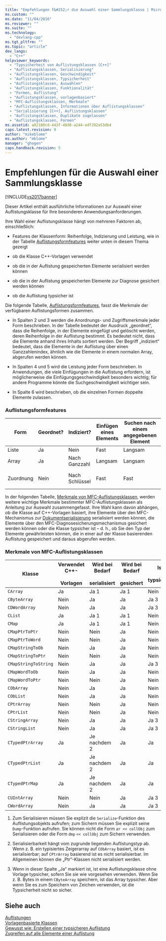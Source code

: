 ```yaml
---
title: "Empfehlungen f&#252;r die Auswahl einer Sammlungsklasse | Microsoft Docs"
ms.custom: ""
ms.date: "11/04/2016"
ms.reviewer: ""
ms.suite: ""
ms.technology: 
  - "devlang-cpp"
ms.tgt_pltfrm: ""
ms.topic: "article"
dev_langs: 
  - "C++"
helpviewer_keywords: 
  - "Typsicherheit von Auflistungsklassen [C++]"
  - "Auflistungsklassen, Serialisierung"
  - "Auflistungsklassen, Geschwindigkeit"
  - "Auflistungsklassen, Typsicherheit"
  - "Auflistungsklassen, Auswählen"
  - "Auflistungsklassen, Funktionalität"
  - "Formen, Auflistung"
  - "Auflistungsklassen, vorlagenbasiert"
  - "MFC-Auflistungsklassen, Merkmale"
  - "Auflistungsklassen, Informationen über Auflistungsklassen"
  - "Serialisierung [C++], Auflistungsklassen"
  - "Auflistungsklassen, Duplikate zugelassen"
  - "Auflistungsklassen, Formen"
ms.assetid: a82188cd-443f-40d8-a244-edf292a53db4
caps.latest.revision: 9
author: "mikeblome"
ms.author: "mblome"
manager: "ghogen"
caps.handback.revision: 5
---
```

# Empfehlungen f&#252;r die Auswahl einer Sammlungsklasse
[!INCLUDE[vs2017banner](../assembler/inline/includes/vs2017banner.md)]

Dieser Artikel enthält ausführliche Informationen zur Auswahl einer Auflistungsklasse für Ihre besonderen Anwendungsanforderungen.  
  
 Ihre Wahl einer Auflistungsklasse hängt von mehreren Faktoren ab, einschließlich:  
  
-   Features der Klassenform: Reihenfolge, Indizierung und Leistung, wie in der Tabelle [Auflistungsformfeatures](#_core_collection_shape_features) weiter unten in diesem Thema gezeigt  
  
-   ob die Klasse C\+\+\-Vorlagen verwendet  
  
-   ob die in der Auflistung gespeicherten Elemente serialisiert werden können  
  
-   ob die in der Auflistung gespeicherten Elemente zur Diagnose gesichert werden können  
  
-   ob die Auflistung typsicher ist  
  
 Die folgende Tabelle, [Auflistungsformfeatures](#_core_collection_shape_features), fasst die Merkmale der verfügbaren Auflistungsformen zusammen.  
  
-   In Spalten 2 und 3 werden die Anordnungs\- und Zugriffsmerkmale jeder Form beschrieben. In der Tabelle bedeutet der Ausdruck „geordnet“, dass die Reihenfolge, in der Elemente eingefügt und gelöscht werden, deren Reihenfolge in der Auflistung bestimmt. Es bedeutet nicht, dass die Elemente anhand ihres Inhalts sortiert werden. Der Begriff „indiziert“ bedeutet, dass die Elemente in der Auflistung über einen Ganzzahlenindex, ähnlich wie die Elemente in einem normalen Array, abgerufen werden können.  
  
-   In Spalten 4 und 5 wird die Leistung jeder Form beschrieben. In Anwendungen, die viele Einfügungen in die Auflistung erfordern, ist möglicherweise die Einfügungsgeschwindigkeit besonders wichtig; für andere Programme könnte die Suchgeschwindigkeit wichtiger sein.  
  
-   In Spalte 6 wird beschrieben, ob die einzelnen Formen doppelte Elemente zulassen.  
  
### Auflistungsformfeatures  
  
|Form|Geordnet?|Indiziert?|Einfügen eines Elements|Suchen nach einem angegebenen Element|Doppelte Elemente?|  
|----------|---------------|----------------|-----------------------------|-------------------------------------------|------------------------|  
|Liste|Ja|Nein|Fast|Langsam|Ja|  
|Array|Ja|Nach Ganzzahl|Langsam|Langsam|Ja|  
|Zuordnung|Nein|Nach Schlüssel|Fast|Fast|Nein \(Schlüssel\) Ja \(Werte\)|  
  
 In der folgenden Tabelle, [Merkmale von MFC\-Auflistungsklassen](#_core_characteristics_of_mfc_collection_classes), werden weitere wichtige Merkmale bestimmter MFC\-Auflistungsklassen als Anleitung zur Auswahl zusammengefasst. Ihre Wahl kann davon abhängen, ob die Klasse auf C\+\+\-Vorlagen basiert, ihre Elemente über den MFC\-Mechanismus zur [Dokumentserialisierung](../mfc/serialization-in-mfc.md) serialisiert werden können, die Elemente über den MFC\-Diagnosesicherungsmechanismus gesichert werden können oder die Klasse typsicher ist – d. h., ob Sie den Typ der Elemente gewährleisten können, die in einer auf der Klasse basierenden Auflistung gespeichert und daraus abgerufen werden.  
  
### Merkmale von MFC\-Auflistungsklassen  
  
|Klasse|Verwendet C\+\+\-<br /><br /> Vorlagen|Wird bei Bedarf<br /><br /> serialisiert|Wird bei Bedarf<br /><br /> gesichert|Is<br /><br /> typsicher|  
|------------|------------------------------------|--------------------------------------|-----------------------------------|----------------------|  
|`CArray`|Ja|Ja 1|Ja 1|Nein|  
|`CByteArray`|Nein|Ja|Ja|Ja 3|  
|`CDWordArray`|Nein|Ja|Ja|Ja 3|  
|`CList`|Ja|Ja 1|Ja 1|Nein|  
|`CMap`|Ja|Ja 1|Ja 1|Nein|  
|`CMapPtrToPtr`|Nein|Nein|Ja|Nein|  
|`CMapPtrToWord`|Nein|Nein|Ja|Nein|  
|`CMapStringToOb`|Nein|Ja|Ja|Nein|  
|`CMapStringToPtr`|Nein|Nein|Ja|Nein|  
|`CMapStringToString`|Nein|Ja|Ja|Ja 3|  
|`CMapWordToOb`|Nein|Ja|Ja|Nein|  
|`CMapWordToPtr`|Nein|Nein|Ja|Nein|  
|`CObArray`|Nein|Ja|Ja|Nein|  
|`CObList`|Nein|Ja|Ja|Nein|  
|`CPtrArray`|Nein|Nein|Ja|Nein|  
|`CPtrList`|Nein|Nein|Ja|Nein|  
|`CStringArray`|Nein|Ja|Ja|Ja 3|  
|`CStringList`|Nein|Ja|Ja|Ja 3|  
|`CTypedPtrArray`|Ja|Je nachdem 2|Ja|Ja|  
|`CTypedPtrList`|Ja|Je nachdem 2|Ja|Ja|  
|`CTypedPtrMap`|Ja|Je nachdem 2|Ja|Ja|  
|`CUIntArray`|Nein|Nein|Ja|Ja 3|  
|`CWordArray`|Nein|Ja|Ja|Ja 3|  
  
 1. Zum Serialisieren müssen Sie explizit die `Serialize`\-Funktion des Auflistungsobjekts aufrufen; zum Sichern müssen Sie explizit seine `Dump`\-Funktion aufrufen. Sie können nicht die Form `ar << collObj` zum Serialisieren oder die Form `dmp` `<< collObj` zum Sichern verwenden.  
  
 2. Serialisierbarkeit hängt vom zugrunde liegenden Auflistungstyp ab. Wenn z. B. ein typisiertes Zeigerarray auf `CObArray` basiert, ist es serialisierbar; auf `CPtrArray` basierend ist es nicht serialisierbar. Im Allgemeinen können die „Ptr“\-Klassen nicht serialisiert werden.  
  
 3. Wenn in dieser Spalte „Ja“ markiert ist, ist eine Auflistungsklasse ohne Vorlage typsicher, sofern Sie sie wie vorgesehen verwenden. Wenn Sie z. B. Bytes in einem `CByteArray` speichern, ist das Array typsicher. Aber wenn Sie es zum Speichern von Zeichen verwenden, ist die Typsicherheit nicht so sicher.  
  
## Siehe auch  
 [Auflistungen](../mfc/collections.md)   
 [Vorlagenbasierte Klassen](../mfc/template-based-classes.md)   
 [Gewusst wie: Erstellen einer typsicheren Auflistung](../mfc/how-to-make-a-type-safe-collection.md)   
 [Zugreifen auf alle Elemente einer Auflistung](../mfc/accessing-all-members-of-a-collection.md)